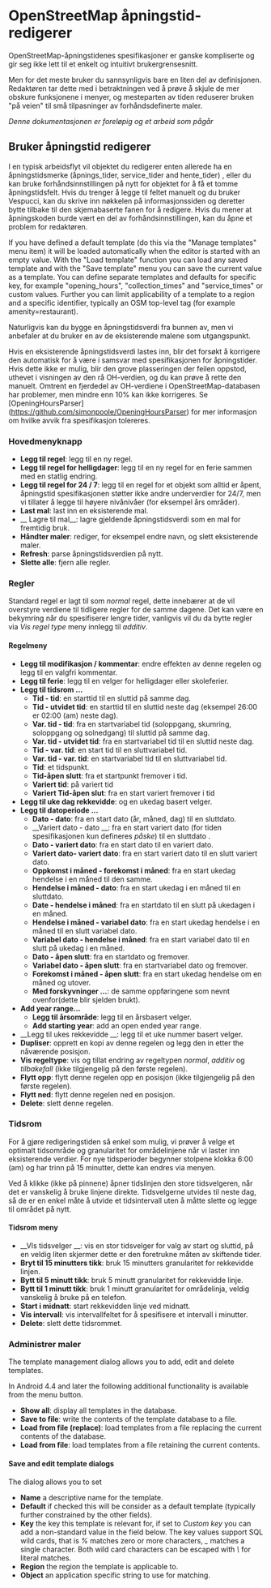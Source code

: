# OpenStreetMap åpningstid-redigerer

OpenStreetMap-åpningstidenes spesifikasjoner er ganske kompliserte og gir seg ikke lett til et enkelt og intuitivt brukergrensesnitt.

Men for det meste bruker du sannsynligvis bare en liten del av definisjonen. Redaktøren tar dette med i betraktningen ved å prøve å skjule de mer obskure funksjonene i menyer, og mesteparten av tiden reduserer bruken "på veien" til små tilpasninger av forhåndsdefinerte maler.

_Denne dokumentasjonen er foreløpig og et arbeid som pågår_

## Bruker åpningstid redigerer

I en typisk arbeidsflyt vil objektet du redigerer enten allerede ha en åpningstidsmerke (åpnings_tider, service_tider and hente_tider) , eller du kan bruke forhåndsinnstillingen på nytt for objektet for å få et tomme åpningstidsfelt. Hvis du trenger å legge til feltet manuelt og du bruker Vespucci, kan du skrive inn nøkkelen på informasjonssiden og deretter bytte tilbake til den skjemabaserte fanen for å redigere. Hvis du mener at åpningskoden burde vært en del av forhåndsinnstillingen, kan du åpne et problem for redaktøren.

If you have defined a default template (do this via the "Manage templates" menu item) it will be loaded automatically when the editor is started with an empty value. With the "Load template" function you can load any saved template and with the "Save template" menu you can save the current value as a template. You can define separate templates and defaults for specific key, for example "opening_hours", "collection_times" and "service_times" or custom values. Further you can limit applicability of a template to a region and a specific identifier, typically an OSM top-level tag (for example amenity=restaurant). 

Naturligvis kan du bygge en åpningstidsverdi fra bunnen av, men vi anbefaler at du bruker en av de eksisterende malene som utgangspunkt. 

Hvis en eksisterende åpningstidsverdi lastes inn, blir det forsøkt å korrigere den automatisk for å være i samsvar med spesifikasjonen for åpningstider. Hvis dette ikke er mulig, blir den grove plasseringen der feilen oppstod, uthevet i visningen av den rå OH-verdien, og du kan prøve å rette den manuelt. Omtrent en fjerdedel av OH-verdiene i OpenStreetMap-databasen har problemer, men mindre enn 10% kan ikke korrigeres. Se [OpeningHoursParser] (https://github.com/simonpoole/OpeningHoursParser) for mer informasjon om hvilke avvik fra spesifikasjon tolereres. 

### Hovedmenyknapp

* __Legg til regel__: legg til en ny regel.
* __Legg til regel for helligdager__: legg til en ny regel for en ferie sammen med en statlig endring.
* __Legg til regel for 24 / 7__: legg til en regel for et objekt som alltid er åpent, åpningstid spesifikasjonen støtter ikke andre underverdier for 24/7, men vi tillater å legge til høyere nivånivåer (for eksempel års områder).
* __Last mal__: last inn en eksisterende mal.
* __ Lagre til mal__: lagre gjeldende åpningstidsverdi som en mal for fremtidig bruk.
* __Håndter maler__: rediger, for eksempel endre navn, og slett eksisterende maler.
* __Refresh__: parse åpningstidsverdien på nytt.
* __Slette alle__: fjern alle regler.

### Regler

Standard regel er lagt til som _normal_ regel, dette innebærer at de vil overstyre verdiene til tidligere regler for de samme dagene. Det kan være en bekymring når du spesifiserer lengre tider, vanligvis vil du da bytte regler via _Vis regel type_ meny innlegg til _additiv_.

#### Regelmeny

* __Legg til modifikasjon / kommentar__: endre effekten av denne regelen og legg til en valgfri kommentar.
* __Legg til ferie__: legg til en velger for helligdager eller skoleferier.
* __Legg til tidsrom ...__
    * __Tid - tid__: en starttid til en sluttid på samme dag.
    * __Tid - utvidet tid__: en starttid til en sluttid neste dag (eksempel 26:00 er 02:00 (am) neste dag). 
    * __Var. tid - tid__: fra en startvariabel tid (soloppgang, skumring, soloppgang og solnedgang) til sluttid på samme dag. 
    * __Var. tid - utvidet tid__: fra en startvariabel tid til en sluttid neste dag. 
    * __Tid - var. tid__: en start tid til en sluttvariabel tid.
    * __Var. tid - var. tid__: en startvariabel tid til en sluttvariabel tid.
    * __Tid__: et tidspunkt.
    * __Tid-åpen slutt__: fra et startpunkt fremover i tid.
    * __Variert tid__: på variert tid
    * __Variert Tid-åpen slut__: fra en start variert fremover i tid
* __Legg til uke dag rekkevidde__: og en ukedag basert velger.
* __Legg til datoperiode ...__
    * __Dato - dato__: fra en start dato (år, måned, dag) til en sluttdato.
    * __Variert dato - dato __: fra en start variert dato (for tiden spesifikasjonen  kun defineres _påske_) til en sluttdato .
    * __Dato - variert dato__: fra en start dato til en variert dato.
    * __Variert dato- variert dato__: fra en start variert dato til en slutt variert dato.
    * __Oppkomst i måned - forekomst i måned__: fra en start ukedag hendelse  i en måned til den samme. 
    * __Hendelse i måned - dato__: fra en start ukedag i en måned til en sluttdato.
    * __Date - hendelse i måned__: fra en startdato til en slutt på ukedagen i en måned. 
    * __Hendelse i måned - variabel dato__: fra en start ukedag hendelse i en måned til en slutt variabel dato.
    * __Variabel dato - hendelse i måned__: fra en start variabel dato til en slutt på ukedag i en måned. 
    * __Dato - åpen slutt__: fra en startdato og fremover.
    * __Variabel dato - åpen slutt__: fra en startvariabel dato og fremover.
    * __Forekomst i måned - åpen slutt__: fra en start ukedag hendelse om en måned og utover.
    * __Med forskyvninger ...__: de samme oppføringene som nevnt ovenfor(dette blir sjelden brukt).
* __Add year range...__    
    * __Legg til årsområde__: legg til en årsbasert velger.
    * __Add starting year__: add an open ended year range.
* __Legg til ukes rekkevidde __: legg til et uke nummer basert velger.
* __Dupliser__: opprett en kopi av denne regelen og legg den in etter the nåværende posisjon.
* __Vis regeltype__: vis og tillat endring av regeltypen _normal_, _additiv_ og _tilbakefall_ (ikke tilgjengelig på den første regelen).
* __Flytt opp__: flytt denne regelen opp en posisjon (ikke tilgjengelig på den første regelen). 
* __Flytt ned__: flytt denne regelen ned en posisjon.
* __Delete__: slett denne regelen.

### Tidsrom

For å gjøre redigeringstiden så enkel som mulig, vi prøver å velge et optimalt tidsområde og granularitet for områdelinjene når vi laster inn eksisterende verdier.  For nye tidsperioder begynner stolpene klokka 6:00 (am) og har trinn på 15 minutter, dette kan endres via menyen. 

Ved å klikke (ikke på pinnene) åpner tidslinjen den store tidsvelgeren, når det er vanskelig å bruke linjene direkte. Tidsvelgerne utvides til neste dag, så de er en enkel måte å utvide et tidsintervall uten å måtte slette og legge til området på nytt. 

#### Tidsrom meny

* __VIs tidsvelger __: vis  en stor tidsvelger for valg av start og sluttid, på en veldig liten skjermer dette er den foretrukne måten av skiftende tider.
* __Bryt til 15 minutters tikk__: bruk 15 minutters granularitet for rekkevidde linjen.
* __Bytt til 5 minutt tikk__: bruk 5 minutt granularitet for rekkevidde linje. 
* __Bytt til 1 minutt tikk__: bruk 1 minutt granularitet for områdelinja, veldig vanskelig å bruke på en telefon.
* __Start i midnatt__: start rekkevidden linje ved midnatt.
* __Vis intervall__: vis intervallfeltet for å spesifisere et intervall i minutter.
* __Delete__: slett dette tidsrommet.

### Administrer maler 

The template management dialog allows you to add, edit and delete templates.

In Android 4.4 and later the following additional functionality is available from the menu button. 

* __Show all__: display all templates in the database.
* __Save to file__: write the contents of the template database to a file.
* __Load from file (replace)__: load templates from a file replacing the current contents of the database.
* __Load from file__: load templates from a file retaining the current contents.

#### Save and edit template dialogs

The dialog allows you to set

* __Name__ a descriptive name for the template.
* __Default__ if checked this will be consider as a default template (typically further constrained by the other fields).
* __Key__ the key this template is relevant for, if set to _Custom key_ you can add a non-standard value in the field below. The key values support SQL wild cards, that is _%_ matches zero or more characters, *_* matches a single character. Both wild card characters can be escaped with _\\_ for literal matches.
* __Region__ the region the template is applicable to.
* __Object__ an application specific string to use for matching.

